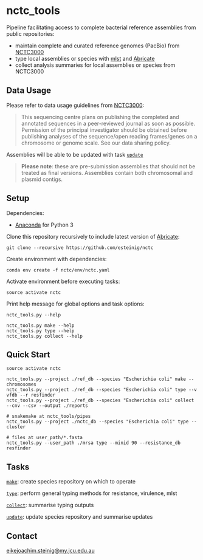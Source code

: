 # nctc_tools

Pipeline facilitating access to complete bacterial reference assemblies from public repositories:
* maintain complete and curated reference genomes (PacBio) from [NCTC3000](http://www.sanger.ac.uk/resources/downloads/bacteria/nctc/)
* type local assemblies or species with [mlst](https://github.com/tseemann/mlst) and [Abricate](https://github.com/tseemann/abricate)
* collect analysis summaries for local assemblies or species from NCTC3000

## Data Usage

Please refer to data usage guidelines from [NCTC3000](http://www.sanger.ac.uk/resources/downloads/bacteria/nctc/):

>This sequencing centre plans on publishing the completed and annotated sequences in a peer-reviewed journal as soon as possible. Permission of the principal investigator should be obtained before publishing analyses of the sequence/open reading frames/genes on a chromosome or genome scale. See our data sharing policy.

Assemblies will be able to be updated with task [`update`]()

>**Please note**: these are pre-submission assemblies that should not be treated as final versions. Assemblies contain both chromosomal and plasmid contigs.

## Setup

Dependencies:

* [Anaconda](https://www.continuum.io/DOWNLOADS) for Python 3

Clone this repository recursively to include latest version of [Abricate](https://github.com/tseemann/abricate):

```
git clone --recursive https://github.com/esteinig/nctc
```

Create environment with dependencies:

```
conda env create -f nctc/env/nctc.yaml
```

Activate environment before executing tasks:

```
source activate nctc
```

Print help message for global options and task options:

```
nctc_tools.py --help

nctc_tools.py make --help
nctc_tools.py type --help
nctc_tools.py collect --help
```

## Quick Start

```
source activate nctc

nctc_tools.py --project ./ref_db --species "Escherichia coli" make --chromosomes
nctc_tools.py --project ./ref_db --species "Escherichia coli" type --v vfdb --r resfinder
nctc_tools.py --project ./ref_db --species "Escherichia coli" collect --cnv --csv --output ./reports

# snakemake at nctc_tools/pipes
nctc_tools.py --project ./nctc_db --species "Escherichia coli" type --cluster

# files at user_path/*.fasta
nctc_tools.py --user_path ./mrsa type --minid 90 --resistance_db resfinder
```

## Tasks

[`make`](): create species repository on which to operate

[`type`](): perform general typing methods for resistance, virulence, mlst

[`collect`](): summarise typing outputs

[`update`](): update species repository and summarise updates

## Contact

eikejoachim.steinig@my.jcu.edu.au

